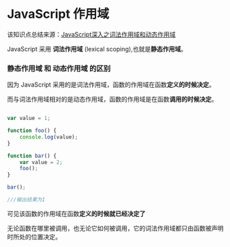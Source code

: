# JavaScript 作用域

该知识点总结来源：[JavaScript深入之词法作用域和动态作用域](https://github.com/mqyqingfeng/Blog/issues/3)

JavaScript 采用 **词法作用域** (lexical scoping),也就是**静态作用域**。

### 静态作用域 和 动态作用域 的区别

因为 JavaScript 采用的是词法作用域，函数的作用域在函数**定义的时候决定**。

而与词法作用域相对的是动态作用域，函数的作用域是在函数**调用的时候决定**。

``` JavaScript

var value = 1;

function foo() {
    console.log(value);
}

function bar() {
    var value = 2;
    foo();
}

bar();

///输出结果为1
```

可见该函数的作用域在函数**定义的时候就已经决定了**

无论函数在哪里被调用，也无论它如何被调用，它的词法作用域都只由函数被声明时所处的位置决定。
